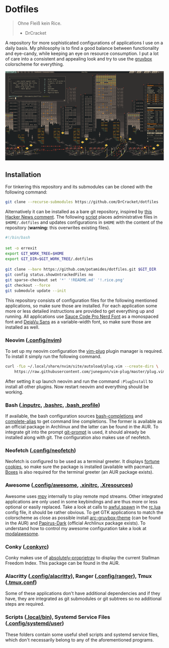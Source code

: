 # Dotfiles

> Ohne Fleiß kein Rice.
> - DrCracket

A repository for more sophisticated configurations of applications I use on a
daily basis. My philosophy is to find a good balance between functionality and
eye-candy, while keeping an eye on resource consumption. I put a lot of care
into a consistent and appealing look and try to use the
[gruvbox](https://github.com/morhetz/gruvbox) colorscheme for everything.

![](.rice.png)

## Installation

For tinkering this repository and its submodules can be cloned with the
following command:
```sh
git clone --recurse-submodules https://github.com/DrCracket/dotfiles
```

Alternatively it can be installed as a bare git repository, inspired by [this
Hacker News comment](https://news.ycombinator.com/item?id=11070797). The
following
[script](https://gist.github.com/potamides/385866f8380ec65f40de734c53147040)
places administrative files in `$HOME/.dotfiles` and updates configurations in
`$HOME` with the content of the repository (**warning:** this overwrites
existing files).
```sh
#!/bin/bash

set -o errexit
export GIT_WORK_TREE=$HOME
export GIT_DIR=$GIT_WORK_TREE/.dotfiles

git clone --bare https://github.com/potamides/dotfiles.git $GIT_DIR
git config status.showUntrackedFiles no
git sparse-checkout set '*' '!README.md' '!.rice.png'
git checkout --force
git submodule update --init
```

This repository consists of configuration files for the following mentioned
applications, so make sure those are installed. For each application some more
or less detailed instructions are provided to get everything up and running.
All applications use [Sauce Code Pro Nerd
Font](https://github.com/ryanoasis/nerd-fonts/tree/master/patched-fonts/SourceCodePro)
as a monospaced font and [DejaVu Sans](https://dejavu-fonts.github.io/) as a
variable-width font, so make sure those are installed as well.

### Neovim ([.config/nvim](.config/nvim/))
To set up my neovim configuration the
[vim-plug](https://github.com/junegunn/vim-plug) plugin manager is required. To
install it simply run the following command.

```sh
curl -fLo ~/.local/share/nvim/site/autoload/plug.vim --create-dirs \
    https://raw.githubusercontent.com/junegunn/vim-plug/master/plug.vim
```

After setting it up launch neovim and run the command `:PlugInstall` to install
all other plugins. Now restart neovim and everything should be working.

### Bash ([.inputrc](.inputrc), [.bashrc](.bashrc), [.bash\_profile](.bash_profile))
If available, the bash configuration sources
[bash-completions](https://github.com/scop/bash-completion) and
[complete-alias](https://github.com/cykerway/complete-alias) to get command
line completions. The former is available as an official package in Archlinux
and the latter can be found in the AUR. To integrate git into the prompt
[git-prompt](https://github.com/git/git/blob/master/contrib/completion/git-prompt.sh)
is used, it should already be installed along with git.
The configuration also makes use of neofetch.

### Neofetch ([.config/neofetch](.config/neofetch))
Neofetch is configured to be used as a terminal greeter. It displays [fortune
cookies](https://www.shlomifish.org/open-source/projects/fortune-mod/), so make
sure the package is installed (available with pacman).
[Boxes](https://boxes.thomasjensen.com/) is also required for the terminal
greeter (an AUR package exists).

### Awesome ([.config/awesome](.config/awesome), [.xinitrc](.xinitrc), [.Xresources](.Xresources))
Awesome uses [mpv](https://mpv.io/) internally to play remote mpd streams.
Other integrated applications are only used in some keybindings and are thus
more or less optional or easily replaced. Take a look at calls to
[awful.spawn](https://awesomewm.org/doc/api/libraries/awful.spawn.html) in the
[rc.lua](.config/awesome/rc.lua) config file, it should be rather obvious. To
get GTK applications to match the colorscheme as close as possible install
[arc-gruvbox-theme](https://github.com/cyrinux/arc-gruvbox-theme) (can be found
in the AUR) and
[Papirus-Dark](https://github.com/PapirusDevelopmentTeam/papirus-icon-theme)
(official Archlinux package exists). To understand how to control my awesome
configuration take a look at
[modalawesome](https://github.com/DrCracket/modalawesome).

### Conky ([.conkyrc](.conkyrc))
Conky makes use of
[absolutely-proprietray](https://github.com/vmavromatis/absolutely-proprietary)
to display the current Stallman Freedom Index. This package can be found in the
AUR.

### Alacritty ([.config/alacritty](.config/alacritty)), Ranger ([.config/ranger](.config/ranger)), Tmux ([.tmux.conf](.tmux.conf))
Some of these applications don't have additional dependencies and if they have,
they are integrated as git submodules or git subtrees so no additional steps
are required.

### Scripts ([.local/bin](.local/bin)), Systemd Service Files ([.config/systemd/user](.config/systemd/user))
These folders contain some useful shell scripts and systemd service files,
which don't necessarily belong to any of the aforementioned programs.
